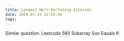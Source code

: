 ```yaml
---
title: Longest Well-Perfoming Interval
date: 2019-07-15 12:55:49
tags:
---
```


Similar question: Leetcode 560 Subarray Sun Equals K